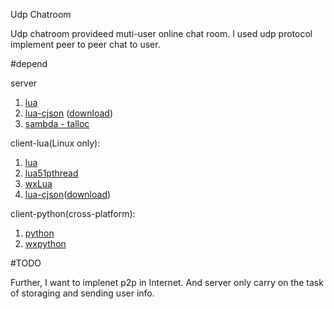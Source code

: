 Udp Chatroom

Udp chatroom provideed muti-user online chat room. I used udp protocol implement peer to peer chat to user. 


#depend

server
1. [lua](http://www.lua.org/)
2. [lua-cjson](https://github.com/mpx/lua-cjson/) ([download](http://files.luaforge.net/releases/luajsonlib/luajsonlib/LuaJSONLibrary1.2))
3. [sambda - talloc](http://talloc.samba.org/)

client-lua(Linux only):
1. [lua](http://www.lua.org/)
2. [lua51pthread](http://lua51pthread.luaforge.net/)
3. [wxLua](http://wxlua.sourceforge.net/)
4. [lua-cjson](https://github.com/mpx/lua-cjson/)([download](http://files.luaforge.net/releases/luajsonlib/luajsonlib/LuaJSONLibrary1.2))

client-python(cross-platform):
1. [python](https://www.python.org/)
2. [wxpython](http://www.wxpython.org/)


#TODO

Further, I want to implenet p2p in Internet. And server only carry on the task of storaging and sending user info.

